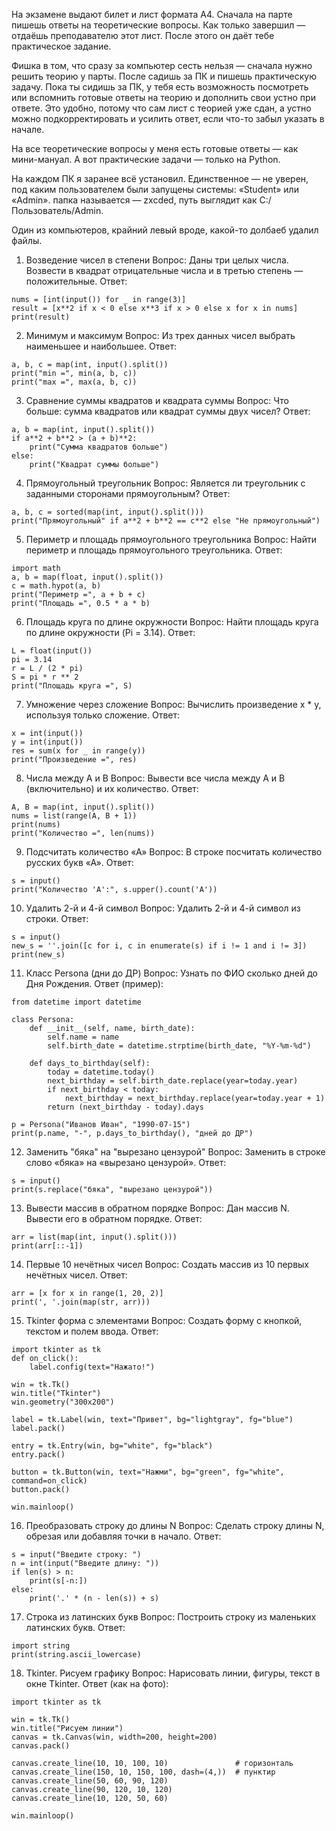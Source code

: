 На экзамене выдают билет и лист формата А4. Сначала на парте пишешь ответы на теоретические вопросы. Как только завершил — отдаёшь преподавателю этот лист. После этого он даёт тебе практическое задание.

Фишка в том, что сразу за компьютер сесть нельзя — сначала нужно решить теорию у парты. После садишь за ПК и пишешь практическую задачу. Пока ты сидишь за ПК, у тебя есть возможность посмотреть или вспомнить готовые ответы на теорию и дополнить свои устно при ответе. Это удобно, потому что сам лист с теорией уже сдан, а устно можно подкорректировать и усилить ответ, если что-то забыл указать в начале.

На все теоретические вопросы у меня есть готовые ответы — как мини-мануал. А вот практические задачи — только на Python.

На каждом ПК я заранее всё установил. Единственное — не уверен, под каким пользователем были запущены системы: «Student» или «Admin». папка называется — zxcded, путь выглядит как C:/Пользователь/Admin.

Один из компьютеров, крайний левый вроде, какой-то долбаеб удалил файлы.


1. Возведение чисел в степени
Вопрос: Даны три целых числа. Возвести в квадрат отрицательные числа и в третью степень — положительные.
Ответ:

```
nums = [int(input()) for _ in range(3)]
result = [x**2 if x < 0 else x**3 if x > 0 else x for x in nums]
print(result)
```

2. Минимум и максимум
Вопрос: Из трех данных чисел выбрать наименьшее и наибольшее.
Ответ:

```
a, b, c = map(int, input().split())
print("min =", min(a, b, c))
print("max =", max(a, b, c))
```

3. Сравнение суммы квадратов и квадрата суммы
Вопрос: Что больше: сумма квадратов или квадрат суммы двух чисел?
Ответ:

```
a, b = map(int, input().split())
if a**2 + b**2 > (a + b)**2:
    print("Сумма квадратов больше")
else:
    print("Квадрат суммы больше")
```

4. Прямоугольный треугольник
Вопрос: Является ли треугольник с заданными сторонами прямоугольным?
Ответ:

```
a, b, c = sorted(map(int, input().split()))
print("Прямоугольный" if a**2 + b**2 == c**2 else "Не прямоугольный")
```

5. Периметр и площадь прямоугольного треугольника
Вопрос: Найти периметр и площадь прямоугольного треугольника.
Ответ:

```
import math
a, b = map(float, input().split())
c = math.hypot(a, b)
print("Периметр =", a + b + c)
print("Площадь =", 0.5 * a * b)
```

6. Площадь круга по длине окружности
Вопрос: Найти площадь круга по длине окружности (Pi = 3.14).
Ответ:

```
L = float(input())
pi = 3.14
r = L / (2 * pi)
S = pi * r ** 2
print("Площадь круга =", S)
```

7. Умножение через сложение
Вопрос: Вычислить произведение x * y, используя только сложение.
Ответ:

```
x = int(input())
y = int(input())
res = sum(x for _ in range(y))
print("Произведение =", res)
```

8. Числа между A и B
Вопрос: Вывести все числа между A и B (включительно) и их количество.
Ответ:

```
A, B = map(int, input().split())
nums = list(range(A, B + 1))
print(nums)
print("Количество =", len(nums))
```

9. Подсчитать количество «А»
Вопрос: В строке посчитать количество русских букв «А».
Ответ:

```
s = input()
print("Количество 'А':", s.upper().count('А'))
```

10. Удалить 2-й и 4-й символ
Вопрос: Удалить 2-й и 4-й символ из строки.
Ответ:

```
s = input()
new_s = ''.join([c for i, c in enumerate(s) if i != 1 and i != 3])
print(new_s)
```

11. Класс Persona (дни до ДР)
Вопрос: Узнать по ФИО сколько дней до Дня Рождения.
Ответ (пример):

```
from datetime import datetime

class Persona:
    def __init__(self, name, birth_date):
        self.name = name
        self.birth_date = datetime.strptime(birth_date, "%Y-%m-%d")
        
    def days_to_birthday(self):
        today = datetime.today()
        next_birthday = self.birth_date.replace(year=today.year)
        if next_birthday < today:
            next_birthday = next_birthday.replace(year=today.year + 1)
        return (next_birthday - today).days

p = Persona("Иванов Иван", "1990-07-15")
print(p.name, "-", p.days_to_birthday(), "дней до ДР")
```

12. Заменить "бяка" на "вырезано цензурой"
Вопрос: Заменить в строке слово «бяка» на «вырезано цензурой».
Ответ:

```
s = input()
print(s.replace("бяка", "вырезано цензурой"))
```

13. Вывести массив в обратном порядке
Вопрос: Дан массив N. Вывести его в обратном порядке.
Ответ:

```
arr = list(map(int, input().split()))
print(arr[::-1])
```

14. Первые 10 нечётных чисел
Вопрос: Создать массив из 10 первых нечётных чисел.
Ответ:

```
arr = [x for x in range(1, 20, 2)]
print(', '.join(map(str, arr)))
```

15. Tkinter форма с элементами
Вопрос: Создать форму с кнопкой, текстом и полем ввода.
Ответ:

```
import tkinter as tk
def on_click():
    label.config(text="Нажато!")

win = tk.Tk()
win.title("Tkinter")
win.geometry("300x200")

label = tk.Label(win, text="Привет", bg="lightgray", fg="blue")
label.pack()

entry = tk.Entry(win, bg="white", fg="black")
entry.pack()

button = tk.Button(win, text="Нажми", bg="green", fg="white", command=on_click)
button.pack()

win.mainloop()
```

16. Преобразовать строку до длины N
Вопрос: Сделать строку длины N, обрезая или добавляя точки в начало.
Ответ:

```
s = input("Введите строку: ")
n = int(input("Введите длину: "))
if len(s) > n:
    print(s[-n:])
else:
    print('.' * (n - len(s)) + s)
```

17. Строка из латинских букв
Вопрос: Построить строку из маленьких латинских букв.
Ответ:

```
import string
print(string.ascii_lowercase)
```

18. Tkinter. Рисуем графику
Вопрос: Нарисовать линии, фигуры, текст в окне Tkinter.
Ответ (как на фото):

```
import tkinter as tk

win = tk.Tk()
win.title("Рисуем линии")
canvas = tk.Canvas(win, width=200, height=200)
canvas.pack()

canvas.create_line(10, 10, 100, 10)               # горизонталь
canvas.create_line(150, 10, 150, 100, dash=(4,))  # пунктир
canvas.create_line(50, 60, 90, 120)
canvas.create_line(90, 120, 10, 120)
canvas.create_line(10, 120, 50, 60)

win.mainloop()
```
